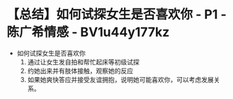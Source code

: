 # 【总结】如何试探女生是否喜欢你 - P1 - 陈广希情感 - BV1u44y177kz

-   如何试探女生是否喜欢你
    1.  通过让女生发自拍和帮忙起床等初级试探
    2.  约她出来并有肢体接触，观察她的反应
    3.  如果她爽快答应并接受友谊拥抱，说明她可能喜欢你，可以考虑发展关系。